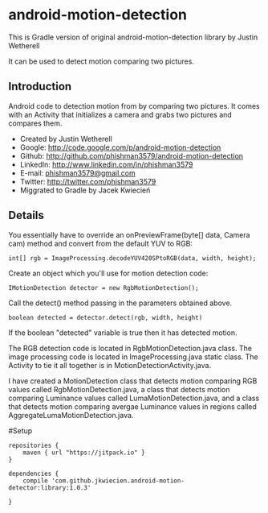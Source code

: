 # android-motion-detection
This is Gradle version of original android-motion-detection library by Justin Wetherell

It can be used to detect motion comparing two pictures.

## Introduction

Android code to detection motion from by comparing two pictures. It comes with an Activity that initializes a camera and grabs two pictures and compares them.

* Created by Justin Wetherell
* Google: http://code.google.com/p/android-motion-detection
* Github: http://github.com/phishman3579/android-motion-detection
* LinkedIn: http://www.linkedin.com/in/phishman3579
* E-mail: phishman3579@gmail.com
* Twitter: http://twitter.com/phishman3579
* Miggrated to Gradle by Jacek Kwiecień 


## Details

You essentially have to override an onPreviewFrame(byte[] data, Camera cam) method and convert from the default YUV to RGB:

    int[] rgb = ImageProcessing.decodeYUV420SPtoRGB(data, width, height);

Create an object which you'll use for motion detection code:

    IMotionDetection detector = new RgbMotionDetection();

Call the detect() method passing in the parameters obtained above.

    boolean detected = detector.detect(rgb, width, height)

If the boolean "detected" variable is true then it has detected motion.

The RGB detection code is located in RgbMotionDetection.java class. The image processing code is located in ImageProcessing.java static class. The Activity to tie it all together is in MotionDetectionActivity.java.

I have created a MotionDetection class that detects motion comparing RGB values called RgbMotionDetection.java, a class that detects motion comparing Luminance values called LumaMotionDetection.java, and a class that detects motion comparing avergae Luminance values in regions called AggregateLumaMotionDetection.java.

#Setup
```
repositories {
    maven { url "https://jitpack.io" }
}
    
dependencies {
    compile 'com.github.jkwiecien.android-motion-detector:library:1.0.3'

}
```
